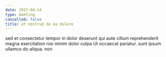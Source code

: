 ```yaml
---
date: 2017-04-14
type: meeting
cancelled: false
title: et nostrud do ea dolore
---
```

sed et consectetur tempor in dolor deserunt qui aute cillum reprehenderit magna exercitation nisi minim dolor culpa Ut occaecat pariatur. sunt ipsum ullamco do aliqua. non